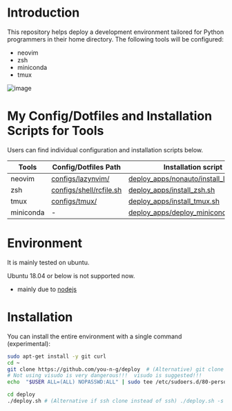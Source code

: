 
# Introduction
This repository helps deploy a development environment tailored for Python programmers in their home directory. The following tools will be configured:
- neovim
- zsh
- miniconda
- tmux


![image](https://github.com/user-attachments/assets/f8995ea6-c961-4019-9a48-c9705fe0e155)


# My Config/Dotfiles and Installation Scripts for Tools
Users can find individual configuration and installation scripts below.

| Tools     | Config/Dotfiles Path                               | Installation script                                                              |
|-----------|----------------------------------------------------|----------------------------------------------------------------------------------|
| neovim    | [configs/lazynvim/](configs/lazynvim/)             | [deploy_apps/nonauto/install_lazyvim.sh](deploy_apps/nonauto/install_lazyvim.sh) |
| zsh       | [configs/shell/rcfile.sh](configs/shell/rcfile.sh) | [deploy_apps/install_zsh.sh](deploy_apps/install_zsh.sh)                         |
| tmux      | [configs/tmux/](configs/tmux/)                     | [deploy_apps/install_tmux.sh](deploy_apps/install_tmux.sh)                       |
| miniconda | -                                                  | [deploy_apps/deploy_miniconda.sh](deploy_apps/deploy_miniconda.sh)               |

# Environment
It is mainly tested on ubuntu.

Ubuntu 18.04 or below is not supported now.
- mainly due to  [nodejs](deploy_apps/deploy_nodejs.sh)

# Installation
You can install the entire environment with a single command (experimental):

```bash
sudo apt-get install -y git curl
cd ~
git clone https://github.com/you-n-g/deploy  # (Alternative) git clone git@github.com:you-n-g/deploy.git
# Not using visudo is very dangerous!!!  visudo is suggested!!!
echo  "$USER ALL=(ALL) NOPASSWD:ALL" | sudo tee /etc/sudoers.d/80-personal

cd deploy
./deploy.sh # (Alternative if ssh clone instead of ssh) ./deploy.sh -s
```
